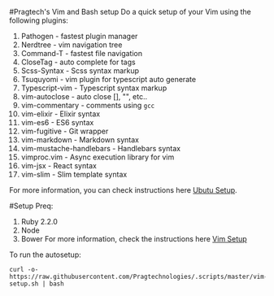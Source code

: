 #Pragtech's Vim and Bash setup
Do a quick setup of your Vim using the following plugins:

1. Pathogen - fastest plugin manager
2. Nerdtree - vim navigation tree
3. Command-T - fastest file navigation
4. CloseTag - auto complete for tags
5. Scss-Syntax - Scss syntax markup
6. Tsuquyomi - vim plugin for typescript auto generate
7. Typescript-vim - Typescript syntax markup
8. vim-autoclose - auto close [], "", etc..
9. vim-commentary - comments using `gcc`
10. vim-elixir - Elixir syntax
11. vim-es6 - ES6 syntax
12. vim-fugitive - Git wrapper
13. vim-markdown - Markdown syntax
14. vim-mustache-handlebars - Handlebars syntax
15. vimproc.vim - Async execution library for vim
16. vim-jsx - React syntax
17. vim-slim - Slim template syntax


For more information, you can check instructions here [Ubutu Setup](http://blog.pragtechnologies.com/ubuntu-dev-setup/).

#Setup
Preq:
1. Ruby 2.2.0
2. Node
3. Bower
For more information, check the instructions here [Vim Setup](https://github.com/Pragtechnologies/.vim)

To run the autosetup:
```
curl -o- https://raw.githubusercontent.com/Pragtechnologies/.scripts/master/vim-setup.sh | bash
```

